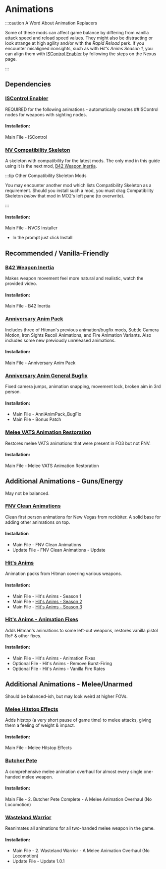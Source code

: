 ﻿# Animations

:::caution A Word About Animation Replacers

Some of these mods can affect game balance by differing from vanilla attack speed and reload speed values.
They might also be distracting or look strange at high agility and/or with the _Rapid Reload_ perk.
If you encounter misaligned ironsights, such as with _Hit's Anims Season 1_, you can align them with
[ISControl Enabler](#iscontrol-enabler) by following the steps on the Nexus page.

:::

## Dependencies

### [ISControl Enabler](https://www.nexusmods.com/newvegas/mods/75417)

REQUIRED for the following animations -
automatically creates ##ISControl nodes for weapons with sighting nodes.

#### Installation:

Main File - ISControl

### [NV Compatibility Skeleton](https://www.nexusmods.com/newvegas/mods/68776)

A skeleton with compatibility for the latest mods. The only mod in this guide
using it is the next mod, [B42 Weapon Inertia](#b42-weapon-inertia).

:::tip Other Compatibility Skeleton Mods

You may encounter another mod which lists Compatibility Skeleton as a requirement.
Should you install such a mod, you must drag Compatibility Skeleton _below_ that mod
in MO2's left pane (to overwrite).

:::

#### Installation:

Main File - NVCS Installer

- In the prompt just click Install

## Recommended / Vanilla-Friendly

### [B42 Weapon Inertia](https://www.nexusmods.com/newvegas/mods/64335)

Makes weapon movement feel more natural and realistic, watch the provided video.

#### Installation:

Main File - B42 Inertia

### [Anniversary Anim Pack](https://www.nexusmods.com/newvegas/mods/70158)

Includes three of Hitman's previous animation/bugfix mods, Subtle Camera Motion,
Iron Sights Recoil Animations, and Fire Animation Variants. Also includes some
new previously unreleased animations.

#### Installation:

Main File - Anniversary Anim Pack

### [Anniversary Anim General Bugfix](https://www.nexusmods.com/newvegas/mods/72320)

Fixed camera jumps, animation snapping, movement lock, broken aim in 3rd person.

#### Installation:

- Main File - AnniAnimPack_BugFix
- Main File - Bonus Patch

### [Melee VATS Animation Restoration](https://www.nexusmods.com/newvegas/mods/73480)

Restores melee VATS animations that were present in FO3 but not FNV.

#### Installation:

Main File - Melee VATS Animation Restoration

## Additional Animations - Guns/Energy

May not be balanced.

### [FNV Clean Animations](https://www.nexusmods.com/newvegas/mods/70599)

Clean first person animations for New Vegas from rockbiter.
A solid base for adding other animations on top.

#### Installation

- Main File - FNV Clean Animations
- Update File - FNV Clean Animations - Update

### [Hit's Anims](https://www.nexusmods.com/newvegas/mods/73856)

Animation packs from Hitman covering various weapons.

#### Installation:

- Main File - Hit's Anims - Season 1
- Main File - [Hit's Anims - Season 2](https://www.nexusmods.com/newvegas/mods/75208)
- Main File - [Hit's Anims - Season 3](https://www.nexusmods.com/newvegas/mods/76843)

### [Hit's Anims - Animation Fixes](https://www.nexusmods.com/newvegas/mods/76457)

Adds Hitman's animations to some left-out weapons, restores vanilla pistol RoF & other fixes.

#### Installation:

- Main File - Hit's Anims - Animation Fixes
- Optional File - Hit's Anims - Remove Burst-Firing
- Optional File - Hit's Anims - Vanilla Fire Rates

## Additional Animations - Melee/Unarmed

Should be balanced-ish, but may look weird at higher FOVs.

### [Melee Hitstop Effects](https://www.nexusmods.com/newvegas/mods/75981)

Adds hitstop (a very short pause of game time) to melee attacks, giving them a feeling of weight & impact.

#### Installation:

Main File - Melee Hitstop Effects

### [Butcher Pete](https://www.nexusmods.com/newvegas/mods/79146)

A comprehensive melee animation overhaul for almost every single one-handed melee weapon.

#### Installation:

Main File - 2. Butcher Pete Complete - A Melee Animation Overhaul (No Locomotion)

### [Wasteland Warrior](https://www.nexusmods.com/newvegas/mods/80277)

Reanimates all animations for all two-handed melee weapon in the game.

#### Installation:

- Main File - 2. Wasteland Warrior - A Melee Animation Overhaul (No Locomotion)
- Update File - Update 1.0.1
